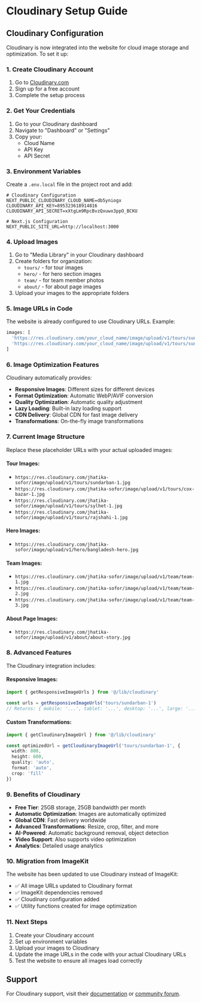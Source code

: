 # Cloudinary Setup Guide

## Cloudinary Configuration

Cloudinary is now integrated into the website for cloud image storage and optimization. To set it up:

### 1. Create Cloudinary Account
1. Go to [Cloudinary.com](https://cloudinary.com)
2. Sign up for a free account
3. Complete the setup process

### 2. Get Your Credentials
1. Go to your Cloudinary dashboard
2. Navigate to "Dashboard" or "Settings"
3. Copy your:
   - Cloud Name
   - API Key
   - API Secret

### 3. Environment Variables
Create a `.env.local` file in the project root and add:

```env
# Cloudinary Configuration
NEXT_PUBLIC_CLOUDINARY_CLOUD_NAME=db5yniogx
CLOUDINARY_API_KEY=895323618914816
CLOUDINARY_API_SECRET=xXtgLm9RpcBvzQxuwx3ppO_BCKU

# Next.js Configuration
NEXT_PUBLIC_SITE_URL=http://localhost:3000
```

### 4. Upload Images
1. Go to "Media Library" in your Cloudinary dashboard
2. Create folders for organization:
   - `tours/` - for tour images
   - `hero/` - for hero section images
   - `team/` - for team member photos
   - `about/` - for about page images
3. Upload your images to the appropriate folders

### 5. Image URLs in Code
The website is already configured to use Cloudinary URLs. Example:
```typescript
images: [
  'https://res.cloudinary.com/your_cloud_name/image/upload/v1/tours/sundarban-1.jpg',
  'https://res.cloudinary.com/your_cloud_name/image/upload/v1/tours/sundarban-2.jpg'
]
```

### 6. Image Optimization Features
Cloudinary automatically provides:
- **Responsive Images**: Different sizes for different devices
- **Format Optimization**: Automatic WebP/AVIF conversion
- **Quality Optimization**: Automatic quality adjustment
- **Lazy Loading**: Built-in lazy loading support
- **CDN Delivery**: Global CDN for fast image delivery
- **Transformations**: On-the-fly image transformations

### 7. Current Image Structure
Replace these placeholder URLs with your actual uploaded images:

#### Tour Images:
- `https://res.cloudinary.com/jhatika-sofor/image/upload/v1/tours/sundarban-1.jpg`
- `https://res.cloudinary.com/jhatika-sofor/image/upload/v1/tours/cox-bazar-1.jpg`
- `https://res.cloudinary.com/jhatika-sofor/image/upload/v1/tours/sylhet-1.jpg`
- `https://res.cloudinary.com/jhatika-sofor/image/upload/v1/tours/rajshahi-1.jpg`

#### Hero Images:
- `https://res.cloudinary.com/jhatika-sofor/image/upload/v1/hero/bangladesh-hero.jpg`

#### Team Images:
- `https://res.cloudinary.com/jhatika-sofor/image/upload/v1/team/team-1.jpg`
- `https://res.cloudinary.com/jhatika-sofor/image/upload/v1/team/team-2.jpg`
- `https://res.cloudinary.com/jhatika-sofor/image/upload/v1/team/team-3.jpg`

#### About Page Images:
- `https://res.cloudinary.com/jhatika-sofor/image/upload/v1/about/about-story.jpg`

### 8. Advanced Features
The Cloudinary integration includes:

#### Responsive Images:
```typescript
import { getResponsiveImageUrls } from '@/lib/cloudinary'

const urls = getResponsiveImageUrls('tours/sundarban-1')
// Returns: { mobile: '...', tablet: '...', desktop: '...', large: '...' }
```

#### Custom Transformations:
```typescript
import { getCloudinaryImageUrl } from '@/lib/cloudinary'

const optimizedUrl = getCloudinaryImageUrl('tours/sundarban-1', {
  width: 800,
  height: 600,
  quality: 'auto',
  format: 'auto',
  crop: 'fill'
})
```

### 9. Benefits of Cloudinary
- **Free Tier**: 25GB storage, 25GB bandwidth per month
- **Automatic Optimization**: Images are automatically optimized
- **Global CDN**: Fast delivery worldwide
- **Advanced Transformations**: Resize, crop, filter, and more
- **AI-Powered**: Automatic background removal, object detection
- **Video Support**: Also supports video optimization
- **Analytics**: Detailed usage analytics

### 10. Migration from ImageKit
The website has been updated to use Cloudinary instead of ImageKit:
- ✅ All image URLs updated to Cloudinary format
- ✅ ImageKit dependencies removed
- ✅ Cloudinary configuration added
- ✅ Utility functions created for image optimization

### 11. Next Steps
1. Create your Cloudinary account
2. Set up environment variables
3. Upload your images to Cloudinary
4. Update the image URLs in the code with your actual Cloudinary URLs
5. Test the website to ensure all images load correctly

## Support
For Cloudinary support, visit their [documentation](https://cloudinary.com/documentation) or [community forum](https://support.cloudinary.com/hc/en-us/community/topics).
